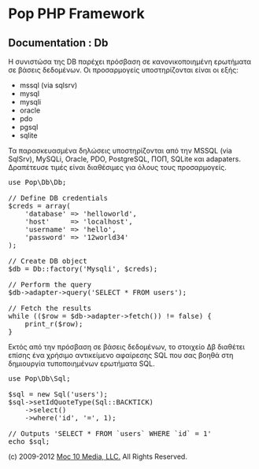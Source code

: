 Pop PHP Framework
=================

Documentation : Db
------------------

Η συνιστώσα της DB παρέχει πρόσβαση σε κανονικοποιημένη ερωτήματα σε βάσεις δεδομένων. Οι προσαρμογείς υποστηρίζονται είναι οι εξής:

* mssql (via sqlsrv)
* mysql
* mysqli
* oracle
* pdo
* pgsql
* sqlite

Τα παρασκευασμένα δηλώσεις υποστηρίζονται από την MSSQL (via SqlSrv), MySQLi, Oracle, PDO, PostgreSQL, ΠΟΠ, SQLite  και  adapaters. Δραπέτευσε τιμές είναι διαθέσιμες για όλους τους προσαρμογείς.

<pre>
use Pop\Db\Db;

// Define DB credentials
$creds = array(
    'database' => 'helloworld',
    'host'     => 'localhost',
    'username' => 'hello',
    'password' => '12world34'
);

// Create DB object
$db = Db::factory('Mysqli', $creds);

// Perform the query
$db->adapter->query('SELECT * FROM users');

// Fetch the results
while (($row = $db->adapter->fetch()) != false) {
    print_r($row);
}
</pre>

Εκτός από την πρόσβαση σε βάσεις δεδομένων, το στοιχείο Δβ διαθέτει επίσης ένα χρήσιμο αντικείμενο αφαίρεσης SQL που σας βοηθά στη δημιουργία τυποποιημένων ερωτήματα SQL.

<pre>
use Pop\Db\Sql;

$sql = new Sql('users');
$sql->setIdQuoteType(Sql::BACKTICK)
    ->select()
    ->where('id', '=', 1);

// Outputs 'SELECT * FROM `users` WHERE `id` = 1'
echo $sql;
</pre>

(c) 2009-2012 [Moc 10 Media, LLC.](http://www.moc10media.com) All Rights Reserved.
